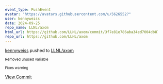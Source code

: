 ```yaml
---
event_type: PushEvent
avatar: "https://avatars.githubusercontent.com/u/5626552?"
user: kennyweiss
date: 2024-09-25
repo_name: LLNL/axom
html_url: https://github.com/LLNL/axom/commit/3f7e81e786aba34ed7004db8757810711096cade
repo_url: https://github.com/LLNL/axom
---
```


<a href='https://github.com/kennyweiss' target='_blank'>kennyweiss</a> pushed to <a href='https://github.com/LLNL/axom' target='_blank'>LLNL/axom</a>

<small>Removed unused variable

Fixes warning</small>

<a href='https://github.com/LLNL/axom/commit/3f7e81e786aba34ed7004db8757810711096cade' target='_blank'>View Commit</a>